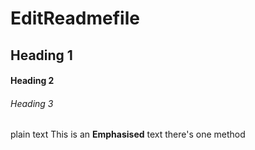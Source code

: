 # EditReadmefile
## Heading 1
#### Heading 2
###### Heading 3
plain text
This is an **Emphasised** text
there's one method
